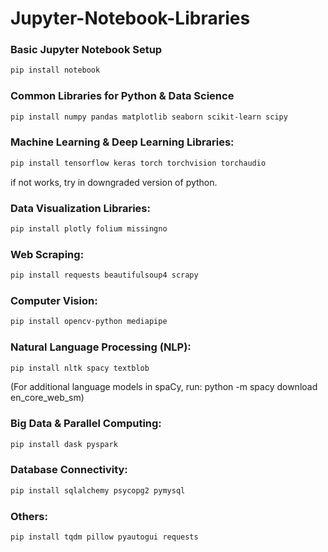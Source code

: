 # Jupyter-Notebook-Libraries

### Basic Jupyter Notebook Setup

```bash
pip install notebook
```

### Common Libraries for Python & Data Science

```bash
pip install numpy pandas matplotlib seaborn scikit-learn scipy
```

### Machine Learning & Deep Learning Libraries:

```bash
pip install tensorflow keras torch torchvision torchaudio
```

if not works, try in downgraded version of python.

### Data Visualization Libraries:

```bash
pip install plotly folium missingno
```

### Web Scraping:

```bash
pip install requests beautifulsoup4 scrapy
```

### Computer Vision:

```bash
pip install opencv-python mediapipe
```

### Natural Language Processing (NLP):

```bash
pip install nltk spacy textblob
```

(For additional language models in spaCy, run: python -m spacy download en_core_web_sm)

### Big Data & Parallel Computing:

```bash
pip install dask pyspark
```

### Database Connectivity:

```bash
pip install sqlalchemy psycopg2 pymysql
```

### Others:

```bash
pip install tqdm pillow pyautogui requests
```
